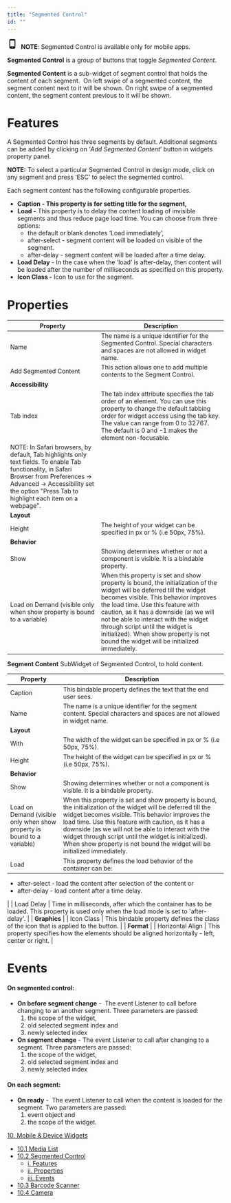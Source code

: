 ```yaml
---
title: "Segmented Control"
id: ""
---
```


![](../assets/phone.png)  **NOTE**: Segmented Control is available only for mobile apps.

**Segmented Control** is a group of buttons that toggle _Segmented Content_.

**Segmented Content** is a sub-widget of segment control that holds the content of each segment.  On left swipe of a segmented content, the segment content next to it will be shown. On right swipe of a segmented content, the segment content previous to it will be shown.

# Features

A Segmented Control has three segments by default. Additional segments can be added by clicking on ‘_Add Segmented Content_’ button in widgets property panel.

**NOTE:** To select a particular Segmented Control in design mode, click on any segment and press ‘ESC’ to select the segmented control.

Each segment content has the following configurable properties.

- ****Caption** \- This property is for setting title for the segment,**
- **Load -** This property is to delay the content loading of invisible segments and thus reduce page load time. You can choose from three options:
    - the default or blank denotes ‘Load immediately’,  
    - after-select - segment content will be loaded on visible of the segment. 
    - after-delay - segment content will be loaded after a time delay.
- **Load Delay** \- In the case when the ‘load’ is after-delay, then content will be loaded after the number of milliseconds as specified on this property.
- **Icon Class -** Icon to use for the segment.

# Properties

| **Property** | **Description** |
| --- | --- |
| Name | The name is a unique identifier for the Segmented Control. Special characters and spaces are not allowed in widget name. |
| Add Segmented Content | This action allows one to add multiple contents to the Segment Control. |
| **Accessibility** |
| Tab index | The tab index attribute specifies the tab order of an element. You can use this property to change the default tabbing order for widget access using the tab key. The value can range from 0 to 32767. The default is 0 and -1 makes the element non-focusable.
NOTE: In Safari browsers, by default, Tab highlights only text fields. To enable Tab functionality, in Safari Browser from Preferences -> Advanced -> Accessibility set the option "Press Tab to highlight each item on a webpage". |
| **Layout** |
| Height | The height of your widget can be specified in px or % (i.e 50px, 75%). |
| **Behavior** |
| Show | Showing determines whether or not a component is visible. It is a bindable property. |
| Load on Demand (visible only when show property is bound to a variable) | When this property is set and show property is bound, the initialization of the widget will be deferred till the widget becomes visible. This behavior improves the load time. Use this feature with caution, as it has a downside (as we will not be able to interact with the widget through script until the widget is initialized). When show property is not bound the widget will be initialized immediately. |

**Segment Content** SubWidget of Segmented Control, to hold content.

| **Property** | **Description** |
| --- | --- |
| Caption | This bindable property defines the text that the end user sees. |
| Name | The name is a unique identifier for the segment content. Special characters and spaces are not allowed in widget name. |
| **Layout** |
| With | The width of the widget can be specified in px or % (i.e 50px, 75%). |
| Height | The height of the widget can be specified in px or % (i.e 50px, 75%). |
| **Behavior** |
| Show | Showing determines whether or not a component is visible. It is a bindable property. |
| Load on Demand (visible only when show property is bound to a variable) | When this property is set and show property is bound, the initialization of the widget will be deferred till the widget becomes visible. This behavior improves the load time. Use this feature with caution, as it has a downside (as we will not be able to interact with the widget through script until the widget is initialized). When show property is not bound the widget will be initialized immediately. |
| Load | This property defines the load behavior of the container can be:
- after-select - load the content after selection of the content or
- after-delay - load content after a time delay.

 |
| Load Delay | Time in milliseconds, after which the container has to be loaded. This property is used only when the load mode is set to 'after-delay'. |
| **Graphics** |
| Icon Class | This bindable property defines the class of the icon that is applied to the button. |
| **Format** |
| Horizontal Align | This property specifies how the elements should be aligned horizontally - left, center or right. |

# Events

#### On segmented control:

- **On before segment change** -  The event Listener to call before changing to an another segment. Three parameters are passed:
    1. the scope of the widget,
    2. old selected segment index and
    3. newly selected index
- **On segment change** - The event Listener to call after changing to a segment. Three parameters are passed:
    1. the scope of the widget,
    2. old selected segment index and
    3. newly selected index

#### On each segment:

- **On ready** -  The event Listener to call when the content is loaded for the segment. Two parameters are passed:
    1. event object and
    2. the scope of the widget.

[10\. Mobile & Device Widgets](/learn/app-development/widgets/widget-library/#mobile)

- [10.1 Media List](/learn/app-development/widgets/mobile-widgets/media-list/)
- [10.2 Segmented Control](/learn/app-development/widgets/mobile-widgets/segmented-control/)
    - [i. Features](#features)
    - [ii. Properties](#properties)
    - [iii. Events](#events)
- [10.3 Barcode Scanner](/learn/app-development/widgets/mobile-widgets/barcode-scanner/)
- [10.4 Camera](/learn/app-development/widgets/mobile-widgets/camera/)
